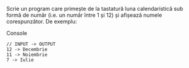 Scrie un program care primește de la tastatură luna calendaristică sub formă de număr (i.e. un număr între 1 și 12) și afișează numele corespunzător. De exemplu:

Console

    // INPUT -> OUTPUT
    12 -> Decembrie
    11 -> Noiembrie
    7 -> Iulie

